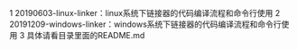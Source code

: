 1 20190603-linux-linker：linux系统下链接器的代码编译流程和命令行使用
2 20191209-windows-linker：windows系统下链接器的代码编译流程和命令行使用
3 具体请看目录里面的README.md
